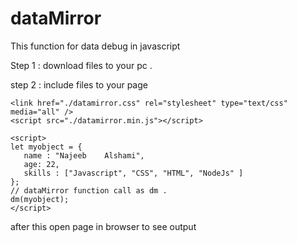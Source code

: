 # dataMirror
This function for data debug in javascript

Step 1 : download files to your pc .

step 2 : include files to your page 
```
<link href="./datamirror.css" rel="stylesheet" type="text/css" media="all" />
<script src="./datamirror.min.js"></script>

```
```
<script>
let myobject = {
   name : "Najeeb    Alshami",
   age: 22,
   skills : ["Javascript", "CSS", "HTML", "NodeJs" ]
};
// dataMirror function call as dm .
dm(myobject);
</script>
```

after this open page in browser to see output
